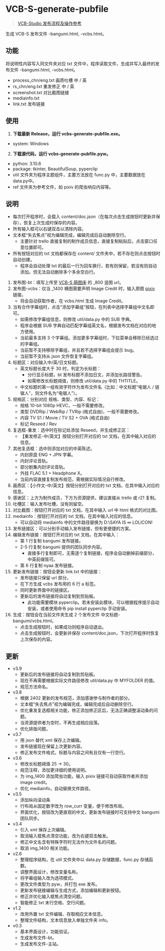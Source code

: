 # VCB-S-generate-pubfile
> [VCB-Studio 发布流程及操作参考](https://github.com/vcb-s/VCB-S_Publishing/blob/master/VCBS_Publishing.md)  

生成 VCB-S 发布文件 -bangumi.html, -vcbs.html。  

## 功能
将说明性内容写入同文件夹对应 txt 文件中，程序读取文件，生成并写入最终的发布文件 -bangumi.html, -vcbs.html。  
- process_chn/eng.txt 画质吐槽 中 / 英
- rs_chn/eng.txt 重发修正 中 / 英
- screenshot.txt 对比截图链接
- mediainfo.txt
- link.txt 发布链接

## 使用
1. **下载最新 Release，运行 vcbs-generate-pubfile.exe。**
  - system: Windows
2. **下载源代码，运行 vcbs-generate-pubfile.pyw。**
  - python: 3.10.6
  - package: tkinter, BeautifulSoup, pyperclip
  - util 文件夹为程序主题组件，主要方法放在 func.py 中，主要数据放在 data.py中。
  - ref 文件夹为参考文件，如 pixiv 的爬虫响应内容等。

## 说明
- 每次打开程序时，会载入 content/doc.json（在每次点击生成按钮时更新并保存），恢复上次生成时保存的内容。
- 所有输入框可以右键双击以清除内容。
- 文本框“失去焦点”视为编辑完成，编辑完成后自动删除空行。
  - 主要针对 trello 直接复制的制作成员信息，直接复制粘贴后，点击窗口任意位置即可。
- 所有按钮对应的 txt 文档都保存在 content/ 文件夹中，若不存在则点击按钮时自动创建。
  - 程序会自动处理 txt 的最后一行为回车换行，若有则保留，若没有则自动添加。但无法自动删除多个多余空白行。
1. 发布图-bt：填写上传至 [VCB-S 萌图床](https://img.2222.moe/vcbs) 的 _800 竖图 url。
2. 发布图-vcbs：仅当 _1400 横图需要声明 Image Credit 时，输入原图 [pixiv](https://www.pixiv.net/) 链接。
   - 将会自动获取作者，在 vcbs.html 生成 Image Credit。
3. 当有合作字幕组时，点击“添加字幕组”按钮，在列表中选择字幕组中文名即可。
   - 如需修改字幕组信息，则修改 util/data.py 中的 SUB 字典。
   - 程序会根据 SUB 字典自动匹配字幕组英文名，根据发布文档在对应的地方使用。
   - 当前最多支持 3 个字幕组。添加更多字幕组时，下拉菜单会移除已经选过的字幕组。
   - 当前暂不支持移除字幕组，并且若不选择字幕组会提示 bug。
   - 当前暂不支持从 json 文件恢复字幕组。
4. 标题区：对应输入中/英/日文标题。
   - 英文标题长度大于 30 时，判定为长标题：
     - 分行显示标题，bt 发布标题不添加日文，并添加长路径警告。
     - 如需修改长标题阈值，则修改 util/data.py 中的 THTITLE。
   - 中文标题的第一组有效字符作为发布文件名（比如：中文标题“电锯人 / 链锯人”，则文件名为“电锯人”）。
5. 规格区：分别对应 规格、类型、内容、标记：
   - 规格 10-bit 1080p HEVC，一般不需要修改。
   - 类型 DVDRip / WebRip / TVRip (格式自由)，一般不需要修改。
   - 内容 TV S1 / Movie / TV S2 + OVA (格式自由)
   - 标记 Reseed / Rev
6. 复选框-重发：选中时在标记处添加 Reseed，并生成修正区：
   - 【重发修正-中/英文】按钮分别打开对应的 txt 文档，在其中输入对应的信息。
7. 其他复选框：选中则添加对应的中英陈述。
   - 内封原盘 ENG + JPN 字幕。
   - 内封评论音轨。
   - 部分剧集内封评论音轨。
   - 外挂 FLAC 5.1 + Headphone X。
   - 当前内容直接复制发布规范，需根据实际情况自行修改。
8. 画质区：【小作文-中/英文】按钮分别打开对应的 txt 文档，在其中输入对应的信息。
9. 感谢区：上方为制作成员，下方为资源提供，建议直接从 trello 或 r21 复制。
10. 吐槽区：输入发布吐槽，没有则留空。
11. 对比截图：按钮打开对应的 txt 文档，在其中输入 url 中 html 格式的对比图。
12. mediainfo：按钮打开对应的 txt 文档，在其中输入对应的信息。
    - 可以自动将 mediainfo 中的文件路径替换为 D:\SAYA IS ∞ LOLICON!
13. 发布链接区：可以分别手动输入发布链接，但有更便捷的方案。
14. 编辑发布链接：按钮打开对应的 txt 文档，在其中输入：
    - 第 1 行复制 bangumi 发布链接。
    - 2-5 行复制 bangumi 提供的团队同步内容。
      - 直接多行复制即可，无需逐个复制链接，程序会自动删掉前缀部分，中英前缀皆可。
    - 第 6 行复制 nyaa 发布链接。
15. 更新发布链接：按钮会更新 link.txt 中的链接：
    - 发布链接只保留 url 部分。
    - 在下方生成 vcbs 发布用的 6 行 a 标签。
    - 同时更新界面中的链接区。
    - 更新后的发布链接将自动复制到剪贴板。
      - 此功能需要模块 pyperclip。若未安装此模块，可以根据程序提示自动安装，或者使用命令 pip install pyperclip 手动安装。
16. 生成：按钮会在当前文件夹生成 2 个发布文件 中文标题-bangumi/vcbs.html。
    - 点击生成按钮时，如果成功则程序自动退出。
    - 点击生成按钮时，会更新并保存 content/doc.json，下次打开程序时恢复上次保存的内容。

## 更新
- v3.9
  - 更新后的发布链接将自动复制到剪贴板。
  - 现在不再需要根据实际文件路径修改 util/data.py 中 MYFOLDER 的值。
  - 规范方法命名。
- v3.8
  - 根据 2402 更新的发布规范，添加感谢参与制作者的部分。
  - 文本框“失去焦点”视为编辑完成，编辑完成后自动删除空行。
  - 优化重发复选框相关功能，修正添加修正区后，无法正确调整滚动条的问题。
  - 当资源提供者为空时，不再生成相应段落。
  - 优化排版问题。
- v3.7
  - 用 json 替代 xml 保存上次编辑。
  - 发布链接现在保留上次更新内容。
  - 修正发布文件格式，标题与内容之间有且仅有一行空行。
- v3.6
  - 修改长标题阈值 25 -> 30。
  - 规范注释，添加更详细的使用说明。
  - 为 img_1400 添加爬虫功能，输入 pixiv 链接可自动获取作者并添加 image credit。
  - 优化 mediainfo，自动替换文件路径。
- v3.5
  - 添加纵向滚动条
  - 行布局从固定数字改为 row_curr 变量，便于修改布局。
  - 界面优化，按钮改为更直观的中文，更新发布链接时可支持中文 bangumi 团队同步。
- v3.4
  - 引入 xml 保存上次编辑。
  - 取消输入框焦点清空功能，改为右键双击触发。
  - 修正中文名含有特殊字符时无法作为文件名的问题。
  - 取消 img_1400 相关功能。
- v2.6
  - 整理程序结构，在 util 文件夹中以 data.py 存储数据，func.py 存储函数。
  - 调整界面设计，修改变量名称。
  - 将字幕组输入改为选项模式。
  - 更改文件类型为 pyw，并打包 exe 发布。
  - 更新发布链接编辑与生成方式，添加编辑和更新按钮。
  - 修正并优化输入框焦点清空问题。
  - 智能修正 txt 末行空格、空行问题。
- v1.2
  - 改用外置 txt 文件编辑、存取相应文本信息。
  - 整理文件结构，文本信息放入单独文件夹 info。
- v0.3
  - 基本界面设计，功能验证。
  - 生成发布文件-bt。
  - 生成发布文件-主站。
